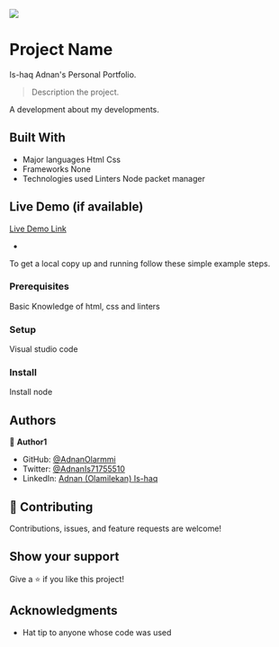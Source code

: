 ![](https://img.shields.io/badge/Microverse-blueviolet)

# Project Name
Is-haq Adnan's Personal Portfolio.

> Description the project.

A development about my developments.

## Built With

- Major languages
Html
Css
- Frameworks
None
- Technologies used
Linters
Node packet manager

## Live Demo (if available)

[Live Demo Link](https://livedemo.com)

*


To get a local copy up and running follow these simple example steps.

### Prerequisites
Basic Knowledge of html, css and linters
### Setup
Visual studio code
### Install
Install node

## Authors

👤 **Author1**

- GitHub: [@AdnanOlarmmi](https://github.com/adnanolarmmi)
- Twitter: [@AdnanIs71755510](https://twitter.com/AdnanIs71755510)
- LinkedIn: [Adnan (Olamilekan) Is-haq](https://linkedin.com/in/adnan-is-haq-olamilekan)

## 🤝 Contributing

Contributions, issues, and feature requests are welcome!

## Show your support

Give a ⭐️ if you like this project!

## Acknowledgments

- Hat tip to anyone whose code was used